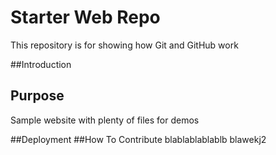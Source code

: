 # Starter Web Repo

This repository is for showing how Git and GitHub work

##Introduction

## Purpose

Sample website with plenty of files for demos

##Deployment 
##How To Contribute
blablablablablb
blawekj2
